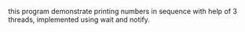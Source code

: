 this program demonstrate printing numbers in sequence with help of 3 threads, implemented using wait and notify.
